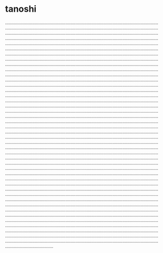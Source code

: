 # tanoshi

...........................................................................................................................................................................................................................................................................................................................................................................................................................................................................................................................................................................................................................................................................................................................................................................................................................................................................................................................................................................................................................................................................................................................................................................................................................................................................................................................................................................................................................................................................................................................................................................................................................................................................................................................................................................................................................................................................................................................................................................................................................................................................................................................................................................................................................................................................................................................................................................................................................................................................................................................................................................................................................................................................................................................................................................................................................................................................................................................................................................................................................................................................................................................................................................................................................................................................................................................................................................................................................................................................................................................................................................................................................................................................................................................................................................................................................................................................................................................................................................................................................................................................................................................................................................................................................................................................................................................................................................................................................................................................................................................................................................................................................................................................................................................................................................................................................................................................................................................................................................................................................................................................................................................................................................................................................................................................................................................................................................................................................................................................................................................................................................................